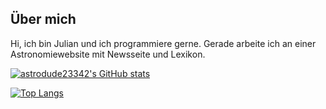 ## Über mich

Hi, ich bin Julian und ich programmiere gerne.
Gerade arbeite ich an einer Astronomiewebsite mit Newsseite und Lexikon.

[![astrodude23342's GitHub stats](https://github-readme-stats.vercel.app/api?username=astrodude23342&show_icons=true&theme=merko)](https://github.com/anuraghazra/github-readme-stats)

[![Top Langs](https://github-readme-stats.vercel.app/api/top-langs/?username=astrodude23342&layout=compact)](https://github.com/anuraghazra/github-readme-stats's)
